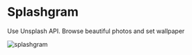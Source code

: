 # Splashgram

Use Unsplash API. Browse beautiful photos and set wallpaper

![splashgram](https://cdn.jsdelivr.net/gh/Connorxxx/oos@master/uPic/splashgram.png)



